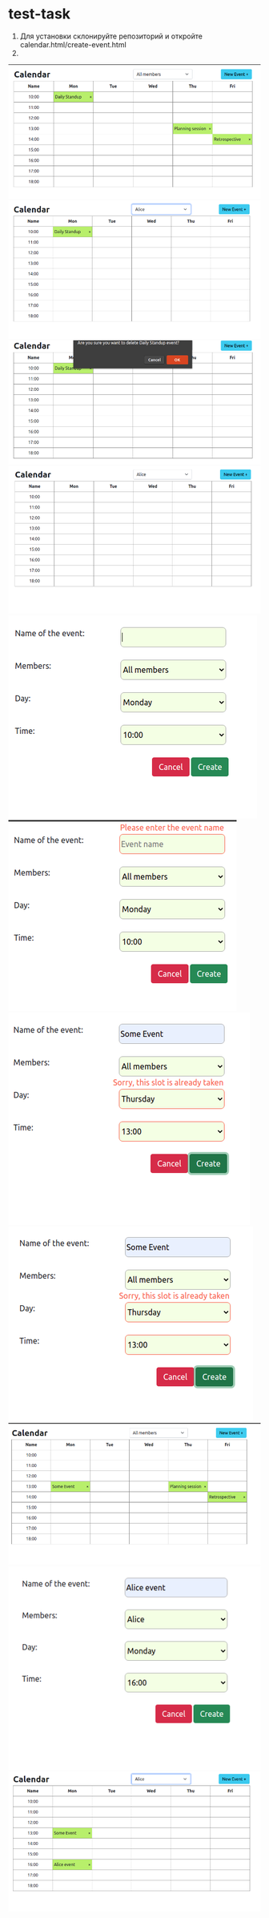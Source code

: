 # test-task
1. Для установки склонируйте репозиторий и откройте calendar.html/create-event.html
2. 

![Иллюстрация к проекту](/2021-02-12_17-55.png)
![Иллюстрация к проекту](/2021-02-12_17-55_1.png)
![Иллюстрация к проекту](/2021-02-12_17-55_2.png)
![Иллюстрация к проекту](/2021-02-12_17-55_3.png)
![Иллюстрация к проекту](/2021-02-12_17-55_4.png)
![Иллюстрация к проекту](/2021-02-12_17-56.png)
![Иллюстрация к проекту](/2021-02-12_17-56_1.png)
![Иллюстрация к проекту](/2021-02-12_17-58.png)
![Иллюстрация к проекту](/2021-02-12_17-59.png)
![Иллюстрация к проекту](/2021-02-12_18-00.png)
![Иллюстрация к проекту](/2021-02-12_18-00_1.png)

